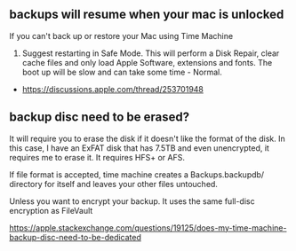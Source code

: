 ## backups will resume when your mac is unlocked

If you can't back up or restore your Mac using Time Machine

1. Suggest restarting in Safe Mode. This will perform a Disk Repair, clear cache files and only load Apple Software, extensions and fonts. The boot up will be slow and can take some time - Normal.

- https://discussions.apple.com/thread/253701948

## backup disc need to be erased?

It will require you to erase the disk if it doesn't like the format of the disk. In this case, I have an ExFAT disk that has 7.5TB and even unencrypted, it requires me to erase it. It requires HFS+ or AFS.

If file format is accepted, time machine creates a Backups.backupdb/ directory for itself and leaves your other files untouched.

Unless you want to encrypt your backup. It uses the same full-disc encryption as FileVault

https://apple.stackexchange.com/questions/19125/does-my-time-machine-backup-disc-need-to-be-dedicated
